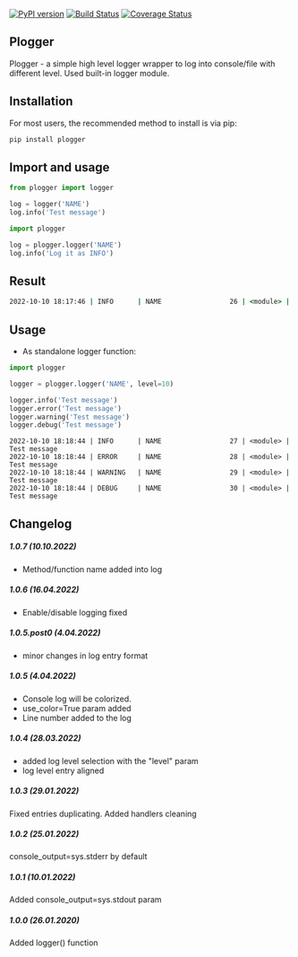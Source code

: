 [![PyPI version](https://badge.fury.io/py/plogger.svg)](https://badge.fury.io/py/plogger)
[![Build Status](https://travis-ci.org/c-pher/plogger.svg?branch=master)](https://travis-ci.org/c-pher/plogger)
[![Coverage Status](https://coveralls.io/repos/github/c-pher/plogger/badge.svg?branch=master)](https://coveralls.io/github/c-pher/plogger?branch=master)


## Plogger

Plogger - a simple high level logger wrapper to log into console/file with different level. Used built-in logger module.

## Installation
For most users, the recommended method to install is via pip:
```cmd
pip install plogger
```

## Import and usage

```python
from plogger import logger

log = logger('NAME')
log.info('Test message')
```

```python
import plogger

log = plogger.logger('NAME')
log.info('Log it as INFO')
```

## Result

```cmd
2022-10-10 18:17:46 | INFO      | NAME                 26 | <module> | Log it as INFO
```

## Usage

- As standalone logger function:

```python
import plogger

logger = plogger.logger('NAME', level=10)

logger.info('Test message')
logger.error('Test message')
logger.warning('Test message')
logger.debug('Test message')
```

```
2022-10-10 18:18:44 | INFO      | NAME                 27 | <module> | Test message
2022-10-10 18:18:44 | ERROR     | NAME                 28 | <module> | Test message
2022-10-10 18:18:44 | WARNING   | NAME                 29 | <module> | Test message
2022-10-10 18:18:44 | DEBUG     | NAME                 30 | <module> | Test message
```

## Changelog

##### 1.0.7 (10.10.2022)

- Method/function name added into log

##### 1.0.6 (16.04.2022)

- Enable/disable logging fixed

##### 1.0.5.post0 (4.04.2022)

- minor changes in log entry format

##### 1.0.5 (4.04.2022)

- Console log will be colorized.
- use_color=True param added
- Line number added to the log

##### 1.0.4 (28.03.2022)

- added log level selection with the "level" param
- log level entry aligned

##### 1.0.3 (29.01.2022)

Fixed entries duplicating. Added handlers cleaning

##### 1.0.2 (25.01.2022)

console_output=sys.stderr by default

##### 1.0.1 (10.01.2022)

Added console_output=sys.stdout param

##### 1.0.0 (26.01.2020)

Added logger() function